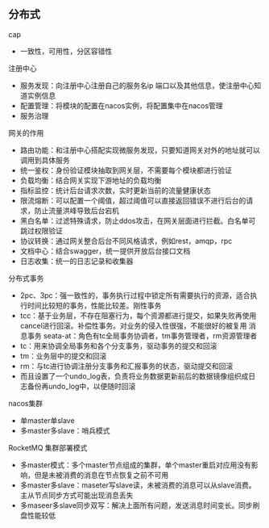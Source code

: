 ## 分布式
cap
- 一致性，可用性，分区容错性

注册中心
- 服务发现：向注册中心注册自己的服务名ip 端口以及其他信息，使注册中心知道实例信息
- 配置管理：将模块的配置在nacos实例，将配置集中在nacos管理
- 服务治理

网关的作用
- 路由功能：和注册中心搭配实现微服务发现，只要知道网关对外的地址就可以调用到具体服务
- 统一鉴权：身份验证模块抽取到网关层，不需要每个模块都进行验证
- 负载均衡：结合网关实现下游地址的负载均衡
- 指标监控：统计后台请求次数，实时更新当前的流量健康状态
- 限流熔断：可以配置一个阈值，超过阈值可以直接返回错误不进行后台的请求，防止流量洪峰导致后台宕机
- 黑白名单：过滤特殊请求，防止ddos攻击，在网关层面进行拦截。白名单可跳过权限验证
- 协议转换：通过网关整合后台不同风格请求，例如rest，amqp，rpc
- 文档中心：结合swagger，统一提供开放后台接口文档
- 日志收集：统一的日志记录和收集器

分布式事务
- 2pc、3pc：强一致性的，事务执行过程中锁定所有需要执行的资源，适合执行时间比较短的事务，性能比较差。刚性事务
 - tcc：基于业务层，不存在阻塞行为，每个资源都进行提交，如果失败再使用cancel进行回滚。补偿性事务。对业务的侵入性很强，不能很好的被复用
消息事务
seata-at：角色有tc全局事务协调者，tm事务管理者，rm资源管理者
- tc：用来协调全局事务和各个分支事务，驱动事务的提交和回滚
- tm：业务层中的提交和回滚
- rm：与tc进行协调注册分支事务和汇报事务的状态，驱动提交和回滚
- 而且设置了一个undo_log表，负责将业务数据更新前后的数据镜像组织成日志备份再undo_log中，以便随时回滚

nacos集群
- 单master单slave
- 多master多slave：哨兵模式

RocketMQ 集群部署模式
- 多master模式：多个master节点组成的集群，单个master重启对应用没有影响，但是未被消费的消息在节点恢复之前不可用
- 多master多slave：maseter写slave读，未被消费的消息可以从slave消费。主从节点同步方式可能出现消息丢失
- 多maseer多slave同步双写：解决上面所有问题，发送消息时间变长。同步刷盘性能较低
